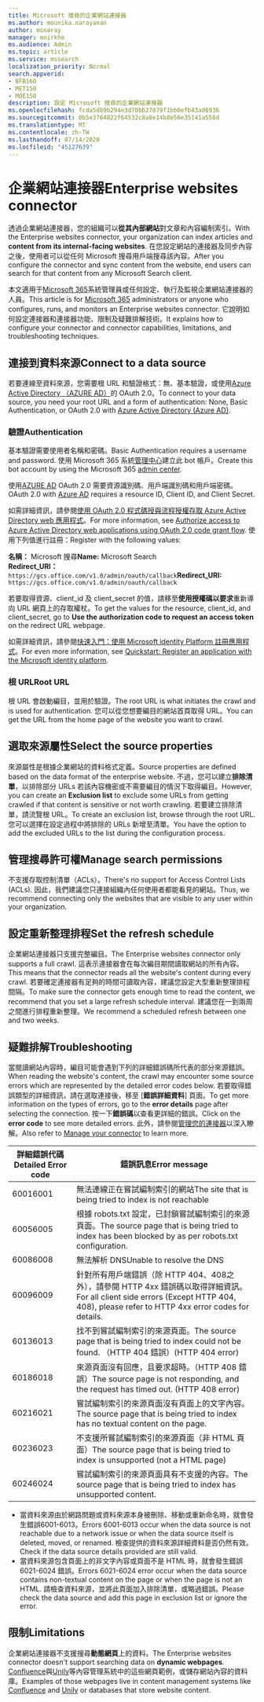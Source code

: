 ```yaml
---
title: Microsoft 搜尋的企業網站連接器
ms.author: mounika.narayanan
author: monaray
manager: mnirkhe
ms.audience: Admin
ms.topic: article
ms.service: mssearch
localization_priority: Normal
search.appverid:
- BFB160
- MET150
- MOE150
description: 設定 Microsoft 搜尋的企業網站連接器
ms.openlocfilehash: fcda5db9b294e3d70bb27879f1bb0efb43ad6936
ms.sourcegitcommit: 0b5e3764822f64532c8a8e14b8e56e35141a558d
ms.translationtype: MT
ms.contentlocale: zh-TW
ms.lasthandoff: 07/14/2020
ms.locfileid: "45127639"
---
```

# <a name="enterprise-websites-connector"></a><span data-ttu-id="8e3a4-103">企業網站連接器</span><span class="sxs-lookup"><span data-stu-id="8e3a4-103">Enterprise websites connector</span></span>

<span data-ttu-id="8e3a4-104">透過企業網站連接器，您的組織可以**從其內部網站**對文章和內容編制索引。</span><span class="sxs-lookup"><span data-stu-id="8e3a4-104">With the Enterprise websites connector, your organization can index articles and **content from its internal-facing websites**.</span></span> <span data-ttu-id="8e3a4-105">在您設定網站的連接器及同步內容之後，使用者可以從任何 Microsoft 搜尋用戶端搜尋該內容。</span><span class="sxs-lookup"><span data-stu-id="8e3a4-105">After you configure the connector and sync content from the website, end users can search for that content from any Microsoft Search client.</span></span>

<span data-ttu-id="8e3a4-106">本文適用于[Microsoft 365](https://www.microsoft.com/microsoft-365)系統管理員或任何設定、執行及監視企業網站連接器的人員。</span><span class="sxs-lookup"><span data-stu-id="8e3a4-106">This article is for [Microsoft 365](https://www.microsoft.com/microsoft-365) administrators or anyone who configures, runs, and monitors an Enterprise websites connector.</span></span> <span data-ttu-id="8e3a4-107">它說明如何設定連接器和連接器功能、限制及疑難排解技術。</span><span class="sxs-lookup"><span data-stu-id="8e3a4-107">It explains how to configure your connector and connector capabilities, limitations, and troubleshooting techniques.</span></span>  

## <a name="connect-to-a-data-source"></a><span data-ttu-id="8e3a4-108">連接到資料來源</span><span class="sxs-lookup"><span data-stu-id="8e3a4-108">Connect to a data source</span></span> 
<span data-ttu-id="8e3a4-109">若要連線至資料來源，您需要根 URL 和驗證格式：無、基本驗證，或使用[Azure Active Directory （AZURE AD）](https://docs.microsoft.com/azure/active-directory/)的 OAuth 2.0。</span><span class="sxs-lookup"><span data-stu-id="8e3a4-109">To connect to your data source, you need your root URL and a form of authentication: None, Basic Authentication, or OAuth 2.0 with [Azure Active Directory (Azure AD)](https://docs.microsoft.com/azure/active-directory/).</span></span>

### <a name="authentication"></a><span data-ttu-id="8e3a4-110">驗證</span><span class="sxs-lookup"><span data-stu-id="8e3a4-110">Authentication</span></span> 
<span data-ttu-id="8e3a4-111">基本驗證需要使用者名稱和密碼。</span><span class="sxs-lookup"><span data-stu-id="8e3a4-111">Basic Authentication requires a username and password.</span></span> <span data-ttu-id="8e3a4-112">使用 Microsoft 365 系統[管理中心](https://admin.microsoft.com)建立此 bot 帳戶。</span><span class="sxs-lookup"><span data-stu-id="8e3a4-112">Create this bot account by using the Microsoft 365 [admin center](https://admin.microsoft.com).</span></span>

<span data-ttu-id="8e3a4-113">使用[AZURE AD](https://docs.microsoft.com/azure/active-directory/) OAuth 2.0 需要資源識別碼、用戶端識別碼和用戶端密碼。</span><span class="sxs-lookup"><span data-stu-id="8e3a4-113">OAuth 2.0 with [Azure AD](https://docs.microsoft.com/azure/active-directory/) requires a resource ID, Client ID, and Client Secret.</span></span>

<span data-ttu-id="8e3a4-114">如需詳細資訊，請參閱[使用 OAuth 2.0 程式碼授與流程授權存取 Azure Active Directory web 應用程式](https://docs.microsoft.com/azure/active-directory/develop/v1-protocols-oauth-code)。</span><span class="sxs-lookup"><span data-stu-id="8e3a4-114">For more information, see [Authorize access to Azure Active Directory web applications using OAuth 2.0 code grant flow](https://docs.microsoft.com/azure/active-directory/develop/v1-protocols-oauth-code).</span></span> <span data-ttu-id="8e3a4-115">使用下列值進行註冊：</span><span class="sxs-lookup"><span data-stu-id="8e3a4-115">Register with the following values:</span></span>

<span data-ttu-id="8e3a4-116">**名稱：** Microsoft 搜尋</span><span class="sxs-lookup"><span data-stu-id="8e3a4-116">**Name:** Microsoft Search</span></span> <br/>
<span data-ttu-id="8e3a4-117">**Redirect_URI：**`https://gcs.office.com/v1.0/admin/oauth/callback`</span><span class="sxs-lookup"><span data-stu-id="8e3a4-117">**Redirect_URI:** `https://gcs.office.com/v1.0/admin/oauth/callback`</span></span>

<span data-ttu-id="8e3a4-118">若要取得資源、client_id 及 client_secret 的值，請移至**使用授權碼以要求**重新導向 URL 網頁上的存取權杖。</span><span class="sxs-lookup"><span data-stu-id="8e3a4-118">To get the values for the resource, client_id, and client_secret, go to **Use the authorization code to request an access token** on the redirect URL webpage.</span></span>

<span data-ttu-id="8e3a4-119">如需詳細資訊，請參閱[快速入門：使用 Microsoft identity Platform 註冊應用程式](https://docs.microsoft.com/azure/active-directory/develop/quickstart-register-app)。</span><span class="sxs-lookup"><span data-stu-id="8e3a4-119">For even more information, see [Quickstart: Register an application with the Microsoft identity platform](https://docs.microsoft.com/azure/active-directory/develop/quickstart-register-app).</span></span>

### <a name="root-url"></a><span data-ttu-id="8e3a4-120">根 URL</span><span class="sxs-lookup"><span data-stu-id="8e3a4-120">Root URL</span></span>
<span data-ttu-id="8e3a4-121">根 URL 會啟動編目，並用於驗證。</span><span class="sxs-lookup"><span data-stu-id="8e3a4-121">The root URL is what initiates the crawl and is used for authentication.</span></span> <span data-ttu-id="8e3a4-122">您可以從您想要編目的網站首頁取得 URL。</span><span class="sxs-lookup"><span data-stu-id="8e3a4-122">You can get the URL from the home page of the website you want to crawl.</span></span>

## <a name="select-the-source-properties"></a><span data-ttu-id="8e3a4-123">選取來源屬性</span><span class="sxs-lookup"><span data-stu-id="8e3a4-123">Select the source properties</span></span> 
<span data-ttu-id="8e3a4-124">來源屬性是根據企業網站的資料格式定義。</span><span class="sxs-lookup"><span data-stu-id="8e3a4-124">Source properties are defined based on the data format of the enterprise website.</span></span> <span data-ttu-id="8e3a4-125">不過，您可以建立**排除清單**，以排除部分 URLs 若該內容機密或不需要編目的情況下取得編目。</span><span class="sxs-lookup"><span data-stu-id="8e3a4-125">However, you can create an **Exclusion list** to exclude some URLs from getting crawled if that content is sensitive or not worth crawling.</span></span> <span data-ttu-id="8e3a4-126">若要建立排除清單，請流覽根 URL。</span><span class="sxs-lookup"><span data-stu-id="8e3a4-126">To create an exclusion list, browse through the root URL.</span></span> <span data-ttu-id="8e3a4-127">您可以選擇在設定過程中將排除的 URLs 新增至清單。</span><span class="sxs-lookup"><span data-stu-id="8e3a4-127">You have the option to add the excluded URLs to the list during the configuration process.</span></span>

## <a name="manage-search-permissions"></a><span data-ttu-id="8e3a4-128">管理搜尋許可權</span><span class="sxs-lookup"><span data-stu-id="8e3a4-128">Manage search permissions</span></span> 
<span data-ttu-id="8e3a4-129">不支援存取控制清單（ACLs）。</span><span class="sxs-lookup"><span data-stu-id="8e3a4-129">There's no support for Access Control Lists (ACLs).</span></span> <span data-ttu-id="8e3a4-130">因此，我們建議您只連接組織內任何使用者都能看見的網站。</span><span class="sxs-lookup"><span data-stu-id="8e3a4-130">Thus, we recommend connecting only the websites that are visible to any user within your organization.</span></span>

## <a name="set-the-refresh-schedule"></a><span data-ttu-id="8e3a4-131">設定重新整理排程</span><span class="sxs-lookup"><span data-stu-id="8e3a4-131">Set the refresh schedule</span></span>
<span data-ttu-id="8e3a4-132">企業網站連接器只支援完整編目。</span><span class="sxs-lookup"><span data-stu-id="8e3a4-132">The Enterprise websites connector only supports a full crawl.</span></span> <span data-ttu-id="8e3a4-133">這表示連接器會在每次編目期間讀取網站的所有內容。</span><span class="sxs-lookup"><span data-stu-id="8e3a4-133">This means that the connector reads all the website's content during every crawl.</span></span> <span data-ttu-id="8e3a4-134">若要確定連接器有足夠的時間可讀取內容，建議您設定大型重新整理排程間隔。</span><span class="sxs-lookup"><span data-stu-id="8e3a4-134">To make sure the connector gets enough time to read the content, we recommend that you set a large refresh schedule interval.</span></span> <span data-ttu-id="8e3a4-135">建議您在一到兩周之間進行排程重新整理。</span><span class="sxs-lookup"><span data-stu-id="8e3a4-135">We recommend a scheduled refresh between one and two weeks.</span></span>

## <a name="troubleshooting"></a><span data-ttu-id="8e3a4-136">疑難排解</span><span class="sxs-lookup"><span data-stu-id="8e3a4-136">Troubleshooting</span></span>
<span data-ttu-id="8e3a4-137">當閱讀網站內容時，編目可能會遇到下列的詳細錯誤碼所代表的部分來源錯誤。</span><span class="sxs-lookup"><span data-stu-id="8e3a4-137">When reading the website's content, the crawl may encounter some source errors which are represented by the detailed error codes below.</span></span> <span data-ttu-id="8e3a4-138">若要取得錯誤類型的詳細資訊，請在選取連接後，移至 [**錯誤詳細資料**] 頁面。</span><span class="sxs-lookup"><span data-stu-id="8e3a4-138">To get more information on the types of errors, go to the **error details** page after selecting the connection.</span></span> <span data-ttu-id="8e3a4-139">按一下**錯誤碼**以查看更詳細的錯誤。</span><span class="sxs-lookup"><span data-stu-id="8e3a4-139">Click on the **error code** to see more detailed errors.</span></span> <span data-ttu-id="8e3a4-140">此外，請參閱[管理您的連接器](https://docs.microsoft.com/microsoftsearch/manage-connector)以深入瞭解。</span><span class="sxs-lookup"><span data-stu-id="8e3a4-140">Also refer to [Manage your connector](https://docs.microsoft.com/microsoftsearch/manage-connector) to learn more.</span></span>

 <span data-ttu-id="8e3a4-141">詳細錯誤代碼</span><span class="sxs-lookup"><span data-stu-id="8e3a4-141">Detailed Error code</span></span> | <span data-ttu-id="8e3a4-142">錯誤訊息</span><span class="sxs-lookup"><span data-stu-id="8e3a4-142">Error message</span></span>
 --- | --- 
 <span data-ttu-id="8e3a4-143">6001</span><span class="sxs-lookup"><span data-stu-id="8e3a4-143">6001</span></span>   | <span data-ttu-id="8e3a4-144">無法連線正在嘗試編制索引的網站</span><span class="sxs-lookup"><span data-stu-id="8e3a4-144">The site that is being tried to index is not reachable</span></span> 
 <span data-ttu-id="8e3a4-145">6005</span><span class="sxs-lookup"><span data-stu-id="8e3a4-145">6005</span></span> | <span data-ttu-id="8e3a4-146">根據 robots.txt 設定，已封鎖嘗試編制索引的來源頁面。</span><span class="sxs-lookup"><span data-stu-id="8e3a4-146">The source page that is being tried to index has been blocked by as per robots.txt configuration.</span></span>
 <span data-ttu-id="8e3a4-147">6008</span><span class="sxs-lookup"><span data-stu-id="8e3a4-147">6008</span></span> | <span data-ttu-id="8e3a4-148">無法解析 DNS</span><span class="sxs-lookup"><span data-stu-id="8e3a4-148">Unable to resolve the DNS</span></span>
 <span data-ttu-id="8e3a4-149">6009</span><span class="sxs-lookup"><span data-stu-id="8e3a4-149">6009</span></span> | <span data-ttu-id="8e3a4-150">針對所有用戶端錯誤（除 HTTP 404、408之外），請參閱 HTTP 4xx 錯誤碼以取得詳細資訊。</span><span class="sxs-lookup"><span data-stu-id="8e3a4-150">For all client side errors (Except HTTP 404, 408), please refer to HTTP 4xx error codes for details.</span></span>
 <span data-ttu-id="8e3a4-151">6013</span><span class="sxs-lookup"><span data-stu-id="8e3a4-151">6013</span></span> | <span data-ttu-id="8e3a4-152">找不到嘗試編制索引的來源頁面。</span><span class="sxs-lookup"><span data-stu-id="8e3a4-152">The source page that is being tried to index could not be found.</span></span> <span data-ttu-id="8e3a4-153">（HTTP 404 錯誤）</span><span class="sxs-lookup"><span data-stu-id="8e3a4-153">(HTTP 404 error)</span></span>
 <span data-ttu-id="8e3a4-154">6018</span><span class="sxs-lookup"><span data-stu-id="8e3a4-154">6018</span></span> | <span data-ttu-id="8e3a4-155">來源頁面沒有回應，且要求超時。（HTTP 408 錯誤）</span><span class="sxs-lookup"><span data-stu-id="8e3a4-155">The source page is not responding, and the request has timed out. (HTTP 408 error)</span></span>
 <span data-ttu-id="8e3a4-156">6021</span><span class="sxs-lookup"><span data-stu-id="8e3a4-156">6021</span></span> | <span data-ttu-id="8e3a4-157">嘗試編制索引的來源頁面沒有頁面上的文字內容。</span><span class="sxs-lookup"><span data-stu-id="8e3a4-157">The source page that is being tried to index has no textual content on the page.</span></span>
 <span data-ttu-id="8e3a4-158">6023</span><span class="sxs-lookup"><span data-stu-id="8e3a4-158">6023</span></span> | <span data-ttu-id="8e3a4-159">不支援所嘗試編制索引的來源頁面（非 HTML 頁面）</span><span class="sxs-lookup"><span data-stu-id="8e3a4-159">The source page that is being tried to index is unsupported (not a HTML page)</span></span>
 <span data-ttu-id="8e3a4-160">6024</span><span class="sxs-lookup"><span data-stu-id="8e3a4-160">6024</span></span> | <span data-ttu-id="8e3a4-161">嘗試編制索引的來源頁面具有不支援的內容。</span><span class="sxs-lookup"><span data-stu-id="8e3a4-161">The source page that is being tried to index has unsupported content.</span></span>

* <span data-ttu-id="8e3a4-162">當資料來源由於網路問題或資料來源本身被刪除、移動或重新命名時，就會發生錯誤6001-6013。</span><span class="sxs-lookup"><span data-stu-id="8e3a4-162">Errors 6001-6013 occur when the data source is not reachable due to a network issue or when the data source itself is deleted, moved, or renamed.</span></span> <span data-ttu-id="8e3a4-163">檢查提供的資料來源詳細資料是否仍然有效。</span><span class="sxs-lookup"><span data-stu-id="8e3a4-163">Check if the data source details provided are still valid.</span></span>
* <span data-ttu-id="8e3a4-164">當資料來源包含頁面上的非文字內容或頁面不是 HTML 時，就會發生錯誤6021-6024 錯誤。</span><span class="sxs-lookup"><span data-stu-id="8e3a4-164">Errors 6021-6024 error occur when the data source contains non-textual content on the page or when the page is not an HTML.</span></span> <span data-ttu-id="8e3a4-165">請檢查資料來源，並將此頁面加入排除清單，或略過錯誤。</span><span class="sxs-lookup"><span data-stu-id="8e3a4-165">Please check the data source and add this page in exclusion list or ignore the error.</span></span>

## <a name="limitations"></a><span data-ttu-id="8e3a4-166">限制</span><span class="sxs-lookup"><span data-stu-id="8e3a4-166">Limitations</span></span>
<span data-ttu-id="8e3a4-167">企業網站連接器不支援搜尋**動態網頁**上的資料。</span><span class="sxs-lookup"><span data-stu-id="8e3a4-167">The Enterprise websites connector doesn't support searching data on **dynamic webpages**.</span></span> <span data-ttu-id="8e3a4-168">[Confluence](https://www.atlassian.com/software/confluence)與[Unily](https://www.unily.com/)等內容管理系統中的這些網頁範例，或儲存網站內容的資料庫。</span><span class="sxs-lookup"><span data-stu-id="8e3a4-168">Examples of those webpages live in content management systems like [Confluence](https://www.atlassian.com/software/confluence) and [Unily](https://www.unily.com/) or databases that store website content.</span></span>
